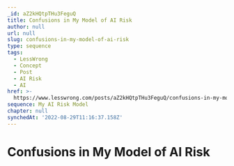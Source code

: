 ```yaml
---
_id: aZ2kHQtpTHu3FeguQ
title: Confusions in My Model of AI Risk
author: null
url: null
slug: confusions-in-my-model-of-ai-risk
type: sequence
tags:
  - LessWrong
  - Concept
  - Post
  - AI Risk
  - AI
href: >-
  https://www.lesswrong.com/posts/aZ2kHQtpTHu3FeguQ/confusions-in-my-model-of-ai-risk
sequence: My AI Risk Model
chapter: null
synchedAt: '2022-08-29T11:16:37.158Z'
---
```

# Confusions in My Model of AI Risk


